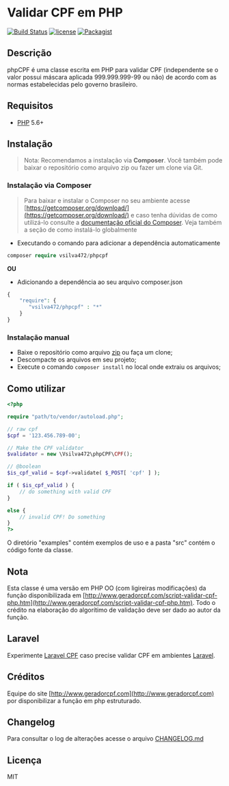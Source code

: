 # Validar CPF em PHP

[![Build Status](https://travis-ci.org/vsilva472/phpcpf.svg?branch=master)](https://travis-ci.org/vsilva472/phpcpf) [![license](https://img.shields.io/github/license/vsilva472/phpcpf.svg)](https://github.com/vsilva472/phpcpf/blob/master/LICENSE.md) [![Packagist](https://img.shields.io/packagist/v/vsilva472/phpcpf.svg)](https://packagist.org/packages/vsilva472/phpcpf)

## Descrição

phpCPF é uma classe escrita em PHP para validar CPF (independente se o valor possui máscara aplicada 999.999.999-99 ou não) de acordo com as normas estabelecidas pelo governo brasileiro.

## Requisitos
* [PHP](https://php.net) 5.6+

## Instalação
> Nota: Recomendamos a instalação via **Composer**. Você também pode baixar o repositório como arquivo zip ou fazer um clone via Git.

### Instalação via Composer
> Para baixar e instalar o Composer no seu ambiente acesse [https://getcomposer.org/download/](https://getcomposer.org/download/) e caso tenha dúvidas de como utilizá-lo consulte a [documentação oficial do Composer](https://getcomposer.org/doc/). Veja também a seção de como instalá-lo globalmente

+ Executando o comando para adicionar a dependência automaticamente
```php
composer require vsilva472/phpcpf
```

**OU**

* Adicionando a dependência ao seu arquivo composer.json

```php
{
    "require": {
       "vsilva472/phpcpf" : "*"
    }
}
``` 

### Instalação manual
* Baixe o repositório como arquivo [zip](https://github.com/vsilva472/phpcpf/archive/master.zip) ou faça um clone;
* Descompacte os arquivos em seu projeto;
* Execute o comando `composer install` no local onde extraiu os arquivos;

## Como utilizar

```php
<?php

require "path/to/vendor/autoload.php";

// raw cpf
$cpf = '123.456.789-00';

// Make the CPF validator
$validator = new \Vsilva472\phpCPF\CPF();

// @boolean 
$is_cpf_valid = $cpf->validate( $_POST[ 'cpf' ] );

if ( $is_cpf_valid ) {
    // do something with valid CPF
}

else {
    // invalid CPF! Do something
}
?>
```
O diretório "examples" contém exemplos de uso e a pasta "src" contém o código fonte da classe.

## Nota

Esta classe é uma versão em PHP OO (com ligireiras modificações) da função disponibilizada em [http://www.geradorcpf.com/script-validar-cpf-php.htm](http://www.geradorcpf.com/script-validar-cpf-php.htm). 
Todo o crédito na elaboração do algorítimo de validação deve ser dado ao autor da função.

## Laravel
Experimente [Laravel CPF](https://github.com/vsilva472/laravel-cpf) caso precise validar CPF em ambientes [Laravel](https://laravel.com).

## Créditos
Equipe do site [http://www.geradorcpf.com](http://www.geradorcpf.com) por disponibilizar a função em php estruturado.

## Changelog
Para consultar o log de alterações acesse o arquivo [CHANGELOG.md](https://github.com/vsilva472/phpcpf/blob/master/CHANGELOG.md)

## Licença
MIT